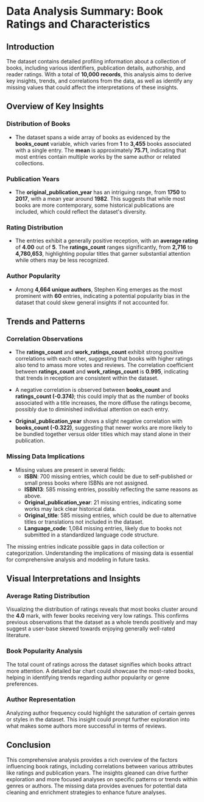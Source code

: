 # Data Analysis Summary: Book Ratings and Characteristics

## Introduction

The dataset contains detailed profiling information about a collection of books, including various identifiers, publication details, authorship, and reader ratings. With a total of **10,000 records**, this analysis aims to derive key insights, trends, and correlations from the data, as well as identify any missing values that could affect the interpretations of these insights.

## Overview of Key Insights

### Distribution of Books
- The dataset spans a wide array of books as evidenced by the **books_count** variable, which varies from **1** to **3,455** books associated with a single entry. The **mean** is approximately **75.71**, indicating that most entries contain multiple works by the same author or related collections.

### Publication Years
- The **original_publication_year** has an intriguing range, from **1750** to **2017**, with a mean year around **1982**. This suggests that while most books are more contemporary, some historical publications are included, which could reflect the dataset's diversity.

### Rating Distribution
- The entries exhibit a generally positive reception, with an **average rating** of **4.00** out of **5**. The **ratings_count** ranges significantly, from **2,716** to **4,780,653**, highlighting popular titles that garner substantial attention while others may be less recognized.

### Author Popularity
- Among **4,664 unique authors**, Stephen King emerges as the most prominent with **60** entries, indicating a potential popularity bias in the dataset that could skew general insights if not accounted for.

## Trends and Patterns

### Correlation Observations
- The **ratings_count** and **work_ratings_count** exhibit strong positive correlations with each other, suggesting that books with higher ratings also tend to amass more votes and reviews. The correlation coefficient between **ratings_count** and **work_ratings_count** is **0.995**, indicating that trends in reception are consistent within the dataset.

- A negative correlation is observed between **books_count** and **ratings_count (-0.374)**; this could imply that as the number of books associated with a title increases, the more diffuse the ratings become, possibly due to diminished individual attention on each entry.

- **Original_publication_year** shows a slight negative correlation with **books_count (-0.322)**, suggesting that newer works are more likely to be bundled together versus older titles which may stand alone in their publication.

### Missing Data Implications
- Missing values are present in several fields:
  - **ISBN**: 700 missing entries, which could be due to self-published or small press books where ISBNs are not assigned.
  - **ISBN13**: 585 missing entries, possibly reflecting the same reasons as above.
  - **Original_publication_year**: 21 missing entries, indicating some works may lack clear historical data.
  - **Original_title**: 585 missing entries, which could be due to alternative titles or translations not included in the dataset.
  - **Language_code**: 1,084 missing entries, likely due to books not submitted in a standardized language code structure.

The missing entries indicate possible gaps in data collection or categorization. Understanding the implications of missing data is essential for comprehensive analysis and modeling in future tasks.

## Visual Interpretations and Insights

### Average Rating Distribution
Visualizing the distribution of ratings reveals that most books cluster around the **4.0** mark, with fewer books receiving very low ratings. This confirms previous observations that the dataset as a whole trends positively and may suggest a user-base skewed towards enjoying generally well-rated literature.

### Book Popularity Analysis
The total count of ratings across the dataset signifies which books attract more attention. A detailed bar chart could showcase the most-rated books, helping in identifying trends regarding author popularity or genre preferences.

### Author Representation
Analyzing author frequency could highlight the saturation of certain genres or styles in the dataset. This insight could prompt further exploration into what makes some authors more successful in terms of reviews.

## Conclusion

This comprehensive analysis provides a rich overview of the factors influencing book ratings, including correlations between various attributes like ratings and publication years. The insights gleaned can drive further exploration and more focused analyses on specific patterns or trends within genres or authors. The missing data provides avenues for potential data cleaning and enrichment strategies to enhance future analyses.